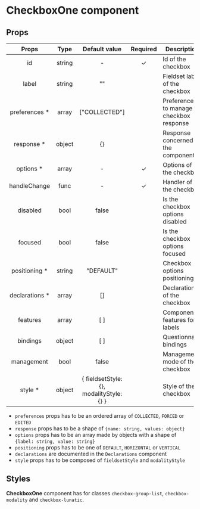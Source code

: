 # CheckboxOne component

## Props

|      Props      |  Type  |              Default value               | Required | Description                             |
| :-------------: | :----: | :--------------------------------------: | :------: | --------------------------------------- |
|       id        | string |                    -                     |    ✓     | Id of the checkbox                      |
|      label      | string |                    ""                    |          | Fieldset label of the checkbox          |
| preferences \*  | array  |              ["COLLECTED"]               |          | Preferences to manage checkbox response |
|   response \*   | object |                    {}                    |          | Response concerned by the component     |
|   options \*    | array  |                    -                     |    ✓     | Options of the checkbox                 |
|  handleChange   |  func  |                    -                     |    ✓     | Handler of the checkbox                 |
|    disabled     |  bool  |                  false                   |          | Is the checkbox options disabled        |
|     focused     |  bool  |                  false                   |          | Is the checkbox options focused         |
| positioning \*  | string |                "DEFAULT"                 |          | Checkbox options positioning            |
| declarations \* | array  |                    []                    |          | Declarations of the checkbox            |
|    features     | array  |                   [ ]                    |          | Component features for labels           |
|    bindings     | object |                   [ ]                    |          | Questionnaire bindings                  |
|   management    |  bool  |                  false                   |          | Management mode of the checkbox         |
|    style \*     | object | { fieldsetStyle: {}, modalityStyle: {} } |          | Style of the checkbox                   |

- `preferences` props has to be an ordered array of `COLLECTED`, `FORCED` or `EDITED`
- `response` props has to be a shape of `{name: string, values: object}`
- `options` props has to be an array made by objects with a shape of `{label: string, value: string}`
- `positioning` props has to be one of `DEFAULT`, `HORIZONTAL` or `VERTICAL`
- `declarations` are documented in the `Declarations` component
- `style` props has to be composed of `fieldsetStyle` and `modalityStyle`

## Styles

**CheckboxOne** component has for classes `checkbox-group-list`, `checkbox-modality` and `checkbox-lunatic`.
